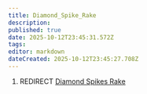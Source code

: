 ```yaml
---
title: Diamond_Spike_Rake
description: 
published: true
date: 2025-10-12T23:45:31.572Z
tags: 
editor: markdown
dateCreated: 2025-10-12T23:45:27.708Z
---
```


1.  REDIRECT [Diamond Spikes Rake](Diamond_Spikes_Rake.md "wikilink")